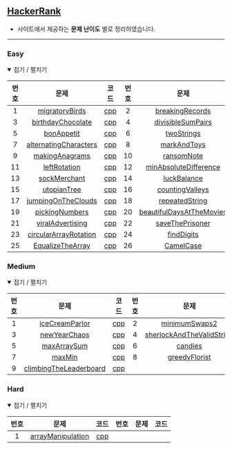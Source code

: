 [HackerRank](https://www.hackerrank.com)
----------------------------------------

-	사이트에서 제공하는 **문제 난이도** 별로 정리하였습니다.

---

### Easy

<details open> <summary> 접기 / 펼치기 </summary>

| 번호 | 문제                                                                                   | 코드                                    | 번호 | 문제                                                                                                   | 코드                                       |
|:----:|:--------------------------------------------------------------------------------------:|:---------------------------------------:|:----:|:------------------------------------------------------------------------------------------------------:|:------------------------------------------:|
|  1   |        [migratoryBirds](https://www.hackerrank.com/challenges/migratory-birds)         |    [cpp](source/migratoryBirds.cpp)     |  2   |        [breakingRecords](https://www.hackerrank.com/challenges/breaking-best-and-worst-records)        |     [cpp](source/breakingRecords.cpp)      |
|  3   |      [birthdayChocolate](https://www.hackerrank.com/challenges/the-birthday-bar)       |   [cpp](source/birthdayChocolate.cpp)   |  4   |             [divisibleSumPairs](https://www.hackerrank.com/challenges/divisible-sum-pairs)             |    [cpp](source/divisibleSumPairs.cpp)     |
|  5   |            [bonAppetit](https://www.hackerrank.com/challenges/bon-appetit)             |      [cpp](source/bonAppetit.cpp)       |  6   |                    [twoStrings](https://www.hackerrank.com/challenges/two-strings)                     |        [cpp](source/twoStrings.cpp)        |
|  7   | [alternatingCharacters](https://www.hackerrank.com/challenges/alternating-characters)  | [cpp](source/alternatingCharacters.cpp) |  8   |                   [markAndToys](https://www.hackerrank.com/challenges/mark-and-toys)                   |       [cpp](source/markAndToys.cpp)        |
|  9   |        [makingAnagrams](https://www.hackerrank.com/challenges/making-anagrams)         |    [cpp](source/makingAnagrams.cpp)     |  10  |                  [ransomNote](https://www.hackerrank.com/challenges/ctci-ransom-note)                  |        [cpp](source/ransomNote.cpp)        |
|  11  |     [leftRotation](https://www.hackerrank.com/challenges/ctci-array-left-rotation)     |     [cpp](source/leftRotation.cpp)      |  12  | [minAbsoluteDifference](https://www.hackerrank.com/challenges/minimum-absolute-difference-in-an-array) |  [cpp](source/minAbsoluteDifference.cpp)   |
|  13  |          [sockMerchant](https://www.hackerrank.com/challenges/sock-merchant)           |     [cpp](source/sockMerchant.cpp)      |  14  |                   [luckBalance](https://www.hackerrank.com/challenges/luck-balance)                    |       [cpp](source/luckBalance.cpp)        |
|  15  |           [utopianTree](https://www.hackerrank.com/challenges/utopian-tree)            |      [cpp](source/utopianTree.cpp)      |  16  |               [countingValleys](https://www.hackerrank.com/challenges/counting-valleys)                |     [cpp](source/countingValleys.cpp)      |
|  17  |   [jumpingOnTheClouds](https://www.hackerrank.com/challenges/jumping-on-the-clouds)    |  [cpp](source/jumpingOnTheClouds.cpp)   |  18  |                [repeatedString](https://www.hackerrank.com/challenges/repeated-string)                 |      [cpp](source/repeatedString.cpp)      |
|  19  |        [pickingNumbers](https://www.hackerrank.com/challenges/picking-numbers)         |    [cpp](source/pickingNumbers.cpp)     |  20  |     [beautifulDaysAtTheMovies](https://www.hackerrank.com/challenges/beautiful-days-at-the-movies)     | [cpp](source/beautifulDaysAtTheMovies.cpp) |
|  21  |     [viralAdvertising](https://www.hackerrank.com/challenges/strange-advertising)      |   [cpp](source/viralAdvertising.cpp)    |  22  |               [saveThePrisoner](https://www.hackerrank.com/challenges/save-the-prisoner)               |     [cpp](source/saveThePrisoner.cpp)      |
|  23  | [circularArrayRotation](https://www.hackerrank.com/challenges/circular-array-rotation) | [cpp](source/circularArrayRotation.cpp) |  24  |                    [findDigits](https://www.hackerrank.com/challenges/find-digits)                     |        [cpp](source/findDigits.cpp)        |
|  25  |     [EqualizeTheArray](https://www.hackerrank.com/challenges/equality-in-a-array)      |   [cpp](source/EqualizeTheArray.cpp)    |  26  |                      [CamelCase](https://www.hackerrank.com/challenges/camelcase)                      |        [cpp](source/CamelCase.cpp)         |

</details>

### Medium

<details open> <summary> 접기 / 펼치기 </summary>

| 번호 | 문제                                                                                     | 코드                                     | 번호 | 문제                                                                                         | 코드                                        |
|:----:|:----------------------------------------------------------------------------------------:|:----------------------------------------:|:----:|:--------------------------------------------------------------------------------------------:|:-------------------------------------------:|
|  1   |      [iceCreamParlor](https://www.hackerrank.com/challenges/ctci-ice-cream-parlor)       |     [cpp](source/iceCreamParlor.cpp)     |  2   |            [minimumSwaps2](https://www.hackerrank.com/challenges/minimum-swaps-2)            |       [cpp](source/minimumSwaps2.cpp)       |
|  3   |           [newYearChaos](https://www.hackerrank.com/challenges/new-year-chaos)           |      [cpp](source/newYearChaos.cpp)      |  4   | [sherlockAndTheValidString](https://www.hackerrank.com/challenges/sherlock-and-valid-string) | [cpp](source/sherlockAndTheValidString.cpp) |
|  5   |            [maxArraySum](https://www.hackerrank.com/challenges/max-array-sum)            |      [cpp](source/maxArraySum.cpp)       |  6   |                   [candies](https://www.hackerrank.com/challenges/candies)                   |          [cpp](source/candies.cpp)          |
|  7   |              [maxMin](https://www.hackerrank.com/challenges/angry-children)              |         [cpp](source/maxMin.cpp)         |  8   |            [greedyFlorist](https://www.hackerrank.com/challenges/greedy-florist)             |       [cpp](source/greedyFlorist.cpp)       |
|  9   | [climbingTheLeaderboard](https://www.hackerrank.com/challenges/climbing-the-leaderboard) | [cpp](source/climbingTheLeaderboard.cpp) |      |                                                                                              |                                             |

</details>

### Hard

<details open> <summary> 접기 / 펼치기 </summary>

| 번호 | 문제                                                             | 코드                                | 번호 | 문제 | 코드 |
|:----:|:----------------------------------------------------------------:|:-----------------------------------:|:----:|:----:|:----:|
|  1   | [arrayManipulation](https://www.hackerrank.com/challenges/crush) | [cpp](source/arrayManipulation.cpp) |      |      |      |

</details>
